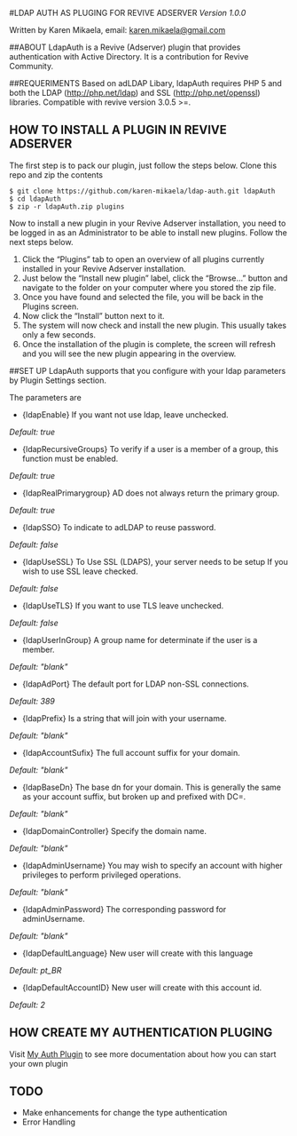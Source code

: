 #LDAP AUTH AS PLUGING FOR REVIVE ADSERVER
*Version 1.0.0*

Written by Karen Mikaela, email: karen.mikaela@gmail.com

##ABOUT
LdapAuth is a Revive (Adserver) plugin that provides authentication with Active Directory. It is a contribution for Revive Community.

##REQUERIMENTS
Based on adLDAP Libary, ldapAuth requires PHP 5 and both the LDAP (http://php.net/ldap) and SSL (http://php.net/openssl) libraries.
Compatible with revive version 3.0.5 >=.

## HOW TO INSTALL A PLUGIN IN REVIVE ADSERVER
The first step is to pack our plugin, just follow the steps below.
Clone this repo and zip the contents

```Shell
$ git clone https://github.com/karen-mikaela/ldap-auth.git ldapAuth
$ cd ldapAuth
$ zip -r ldapAuth.zip plugins  
```
Now to install a new plugin in your Revive Adserver installation, you need to be logged in as an Administrator to be able to install new plugins.
Follow the next steps below.

1. Click the “Plugins” tab to open an overview of all plugins currently installed in your Revive Adserver installation.
2. Just below the “Install new plugin” label, click the “Browse…” button and navigate to the folder on your computer where you stored the zip file.
3. Once you have found and selected the file, you will be back in the Plugins screen.
4. Now click the “Install” button next to it.
5. The system will now check and install the new plugin. This usually takes only a few seconds.
6. Once the installation of the plugin is complete, the screen will refresh and you will see the new plugin appearing in the overview.

##SET UP
LdapAuth supports that you configure with your ldap parameters by  Plugin Settings section.

The parameters are
* {ldapEnable} If you want not use ldap, leave unchecked.

_Default: true_
* {ldapRecursiveGroups} To verify if a user is a member of a group, this function must be enabled. 

_Default: true_
* {ldapRealPrimarygroup} AD does not always return the primary group.

_Default: true_
* {ldapSSO} To indicate to adLDAP to reuse password.

_Default: false_
* {ldapUseSSL} To Use SSL (LDAPS), your server needs to be setup If you wish to use SSL leave checked.

_Default: false_
* {ldapUseTLS} If you want to use TLS leave unchecked.

_Default: false_
* {ldapUserInGroup} A group name for determinate if the user is a member.

_Default: "blank"_
* {ldapAdPort} The default port for LDAP non-SSL connections.

_Default: 389_
* {ldapPrefix} Is a string that will join with your username.

_Default: "blank"_
* {ldapAccountSufix} The full account suffix for your domain.

_Default: "blank"_
* {ldapBaseDn} The base dn for your domain. This is generally the same as your account suffix, but broken up and prefixed with DC=.

_Default: "blank"_
* {ldapDomainController} Specify the domain name.

_Default: "blank"_
* {ldapAdminUsername} You may wish to specify an account with higher privileges to perform privileged operations.

_Default: "blank"_
* {ldapAdminPassword} The corresponding password for adminUsername.

_Default: "blank"_
* {ldapDefaultLanguage} New user will create with this language

_Default: pt_BR_
* {ldapDefaultAccountID} New user will create with this account id.

_Default: 2_

## HOW CREATE MY AUTHENTICATION PLUGING
Visit [My Auth Plugin](https://github.com/rhapsodyv/revive-plugins-doc/blob/master/tutorial/authentication-my-auth.md) to see more documentation about how you can start your own plugin

## TODO

* Make enhancements for change the type authentication
* Error Handling








